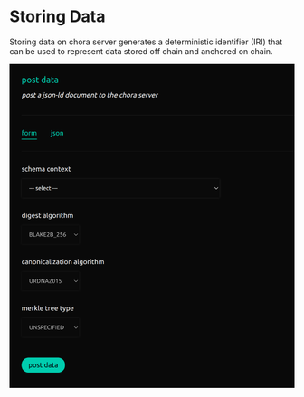 # Storing Data

Storing data on chora server generates a deterministic identifier (IRI) that can be used to represent data stored off chain and anchored on chain.

![post_data.png](./assets/post_data.png)
